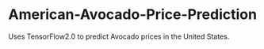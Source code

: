 # American-Avocado-Price-Prediction
Uses TensorFlow2.0  to predict Avocado prices in the United States.
